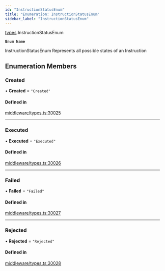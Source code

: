 ```yaml
---
id: "InstructionStatusEnum"
title: "Enumeration: InstructionStatusEnum"
sidebar_label: "InstructionStatusEnum"
---
```


[types](../../../modules/Types/Types.md).InstructionStatusEnum

**`Enum Name`**

 InstructionStatusEnum
 Represents all possible states of an Instruction

## Enumeration Members

### Created

• **Created** = ``"Created"``

#### Defined in

[middleware/types.ts:30025](https://github.com/PolymeshAssociation/polymesh-sdk/blob/de58d40fd/src/middleware/types.ts#L30025)

___

### Executed

• **Executed** = ``"Executed"``

#### Defined in

[middleware/types.ts:30026](https://github.com/PolymeshAssociation/polymesh-sdk/blob/de58d40fd/src/middleware/types.ts#L30026)

___

### Failed

• **Failed** = ``"Failed"``

#### Defined in

[middleware/types.ts:30027](https://github.com/PolymeshAssociation/polymesh-sdk/blob/de58d40fd/src/middleware/types.ts#L30027)

___

### Rejected

• **Rejected** = ``"Rejected"``

#### Defined in

[middleware/types.ts:30028](https://github.com/PolymeshAssociation/polymesh-sdk/blob/de58d40fd/src/middleware/types.ts#L30028)
